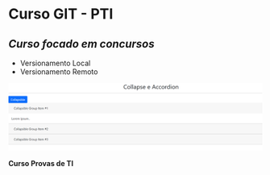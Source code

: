# Curso GIT - PTI
## _Curso focado em concursos_

- Versionamento Local
- Versionamento Remoto

![](img.png)

**Curso Provas de TI**